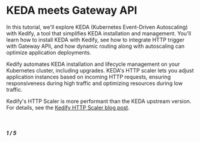 # KEDA meets Gateway API

In this tutorial, we'll explore KEDA (Kubernetes Event-Driven Autoscaling) with Kedify, a tool that simplifies KEDA installation and management. You'll learn how to install KEDA with Kedify, see how to integrate HTTP trigger with Gateway APIi, and how dynamic routing along with autoscaling can optimize application deployments.

Kedify automates KEDA installation and lifecycle management on your Kubernetes cluster, including upgrades. KEDA's HTTP scaler lets you adjust application instances based on incoming HTTP requests, ensuring responsiveness during high traffic and optimizing resources during low traffic.

Kedify's HTTP Scaler is more performant than the KEDA upstream version. For details, see the [Kedify HTTP Scaler blog post](https://kedify.io/resources/blog/http-scaler-launch).

&nbsp;
&nbsp;

##### 1 / 5
